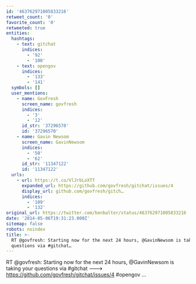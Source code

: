 ```yaml
---
id: '463762971005833216'
retweet_count: '0'
favorite_count: '0'
retweeted: true
entities:
  hashtags:
    - text: gitchat
      indices:
        - '92'
        - '100'
    - text: opengov
      indices:
        - '133'
        - '141'
  symbols: []
  user_mentions:
    - name: GovFresh
      screen_name: govfresh
      indices:
        - '3'
        - '12'
      id_str: '37296570'
      id: '37296570'
    - name: Gavin Newsom
      screen_name: GavinNewsom
      indices:
        - '50'
        - '62'
      id_str: '11347122'
      id: '11347122'
  urls:
    - url: https://t.co/VlJrbLoXTf
      expanded_url: https://github.com/govfresh/gitchat/issues/4
      display_url: github.com/govfresh/gitch…
      indices:
        - '109'
        - '132'
original_url: https://twitter.com/benbalter/status/463762971005833216
date: '2014-05-06T19:31:23.000Z'
sitemap: false
robots: noindex
title: >-
  RT @govfresh: Starting now for the next 24 hours, @GavinNewsom is taking your
  questions via #gitchat…
---
```


RT @govfresh: Starting now for the next 24 hours, @GavinNewsom is taking your questions via #gitchat ---&gt; https://github.com/govfresh/gitchat/issues/4 #opengov …